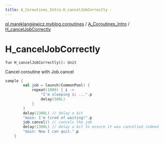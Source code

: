 ```yaml
---
title: A_Coroutines_Intro.H_cancelJobCorrectly - 
---
```


[pl.mareklangiewicz.myblog.coroutines](../index.md) / [A_Coroutines_Intro](index.md) / [H_cancelJobCorrectly](.)

# H_cancelJobCorrectly

`fun H_cancelJobCorrectly(): Unit`

Cancel coroutine with Job.cancel

``` kotlin
sample {
        val job = launch(CommonPool) {
            repeat(1000) { i ->
                "I'm sleeping $i ...".p
                delay(500L)
            }
        }
        delay(1300L) // delay a bit
        "main: I'm tired of waiting!".p
        job.cancel() // cancels the job
        delay(1300L) // delay a bit to ensure it was cancelled indeed
        "main: Now I can quit.".p
    }
```

